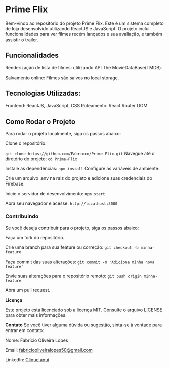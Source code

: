 # Prime Flix
 Bem-vindo ao repositório do projeto Prime Flix. Este é um sistema completo de loja desenvolvido utilizando ReactJS e JavaScript. O projeto inclui funcionalidades para ver filmes recém lançados e sua avaliação, e também assistir o trailer.

## **Funcionalidades**

Renderização de lista de filmes: utilizando API The MovieDataBase(TMDB).

Salvamento online: Filmes são salvos no local storage.



## Tecnologias Utilizadas:

Frontend: ReactJS, JavaScript, CSS
Roteamento: React Router DOM

## Como Rodar o Projeto
Para rodar o projeto localmente, siga os passos abaixo:

Clone o repositório:

`git clone https://github.com/Fabrioco/Prime-Flix.git`
Navegue até o diretório do projeto: `cd Prime-Flix`

Instale as dependências: `npm install`
Configure as variáveis de ambiente:

Crie um arquivo .env na raiz do projeto e adicione suas credenciais do Firebase.


Inicie o servidor de desenvolvimento: `npm start`


Abra seu navegador e acesse: `http://localhost:3000`


### Contribuindo

Se você deseja contribuir para o projeto, siga os passos abaixo:

Faça um fork do repositório.

Crie uma branch para sua feature ou correção:
`git checkout -b minha-feature`


Faça commit das suas alterações:
`git commit -m 'Adiciona minha nova feature'`


Envie suas alterações para o repositório remoto:
`git push origin minha-feature`


Abra um pull request.


**Licença**

Este projeto está licenciado sob a licença MIT. Consulte o arquivo LICENSE para obter mais informações.

**Contato**
Se você tiver alguma dúvida ou sugestão, sinta-se à vontade para entrar em contato:

Nome: Fabrício Oliveira Lopes

Email: fabriciooliveiralopes50@gmail.com

LinkedIn: [Clique aqui](https://www.linkedin.com/in/fabrício-oliveira-lopes-b713892bb)
